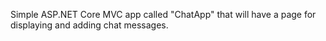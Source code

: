 Simple ASP.NET Core MVC app called "ChatApp" that will have a page for displaying and adding chat messages.
